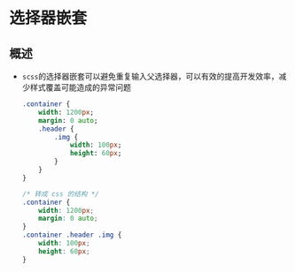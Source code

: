 # 选择器嵌套

## 概述

- `scss`的选择器嵌套可以避免重复输入父选择器，可以有效的提高开发效率，减少样式覆盖可能造成的异常问题

    ```sass&#x20;(scss)&#x20;
    .container {
        width: 1200px;
        margin: 0 auto;
        .header {
            .img {
                width: 100px;
                height: 60px;
            }
        }
    }
    ```

    ```css
    /* 转成 css 的结构 */
    .container {
        width: 1200px;
        margin: 0 auto;
    }
    .container .header .img {
        width: 100px;
        height: 60px;
    }

    ```
